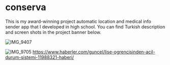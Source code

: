 # conserva

This is my award-winning project automatic location and medical info sender app that I developed in high school. You can find Turkish description and screen shots in the project banner below.

![IMG_9407](https://user-images.githubusercontent.com/25721443/190136208-1ac0f822-7add-4497-82d4-9970b4f84990.JPG)

![IMG_9705](https://user-images.githubusercontent.com/25721443/190140429-fdbd3813-27e2-4c2e-b3ed-0d7c15a43150.PNG)
 https://www.haberler.com/guncel/lise-ogrencisinden-acil-durum-sistemi-11988321-haberi/
